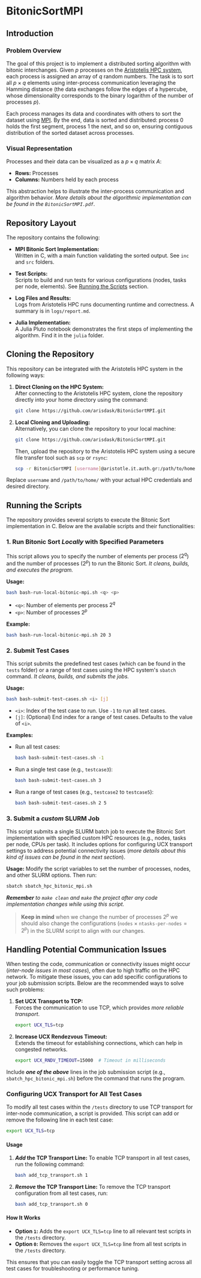 # BitonicSortMPI


## Introduction

### Problem Overview
The goal of this project is to implement a distributed sorting algorithm with bitonic interchanges. Given $p$ processes on the [Aristotelis HPC system](https://hpc.it.auth.gr/), each process is assigned an array of $q$ random numbers. The task is to sort all $p \times q$ elements using inter-process communication leveraging the Hamming distance (the data exchanges follow the edges of a hypercube, whose dimensionality corresponds to
the binary logarithm of the number of processes $p$).

Each process manages its data and coordinates with others to sort the dataset using [MPI](https://en.wikipedia.org/wiki/Message_Passing_Interface). By the end, data is sorted and distributed: process 0 holds the first segment, process 1 the next, and so on, ensuring contiguous distribution of the sorted dataset across processes.


### Visual Representation
Processes and their data can be visualized as a $p \times q$ matrix $A$:
- **Rows:** Processes  
- **Columns:** Numbers held by each process  

This abstraction helps to illustrate the inter-process communication and algorithm behavior. *More details about the algorithmic implementation can be found in the `BitonicSortMPI.pdf`*.


## Repository Layout
The repository contains the following:

- **MPI Bitonic Sort Implementation:**  
  Written in C, with a main function validating the sorted output. See `inc` and `src` folders.
  
- **Test Scripts:**  
  Scripts to build and run tests for various configurations (nodes, tasks per node, elements). See [Running the Scripts](#running-the-scripts) section.

- **Log Files and Results:**  
  Logs from Aristotelis HPC runs documenting runtime and correctness. A summary is in `logs/report.md`.

- **Julia Implementation:**  
  A Julia Pluto notebook demonstrates the first steps of implementing the algorithm. Find it in the `julia` folder.



## Cloning the Repository
This repository can be integrated with the Aristotelis HPC system in the following ways:  

1. **Direct Cloning on the HPC System:**  
   After connecting to the Aristotelis HPC system, clone the repository directly into your home directory using the command:
   ```bash
   git clone https://github.com/arisdask/BitonicSortMPI.git
   ```
2. **Local Cloning and Uploading:**  
   Alternatively, you can clone the repository to your local machine:  
   ```bash
   git clone https://github.com/arisdask/BitonicSortMPI.git
   ```  
   Then, upload the repository to the Aristotelis HPC system using a secure file transfer tool such as `scp` or `rsync`:  
   ```bash
   scp -r BitonicSortMPI [username]@aristotle.it.auth.gr:/path/to/home/
   ```
Replace `username` and `/path/to/home/` with your actual HPC credentials and desired directory.


## Running the Scripts

The repository provides several scripts to execute the Bitonic Sort implementation in C. Below are the available scripts and their functionalities:

### 1. **Run Bitonic Sort *Locally* with Specified Parameters**
This script allows you to specify the number of elements per process ($2^q$) and the number of processes ($2^p$) to run the Bitonic Sort. *It cleans, builds, and executes the program.*

**Usage:**
```bash
bash bash-run-local-bitonic-mpi.sh <q> <p>
```

- `<q>`: Number of elements per process $2^q$
- `<p>`: Number of processes $2^p$

**Example:**
```bash
bash bash-run-local-bitonic-mpi.sh 20 3
```

### 2. **Submit Test Cases**
This script submits the predefined test cases (which can be found in the `tests` folder) or a range of test cases using the HPC system's `sbatch` command. *It cleans, builds, and submits the jobs.*

**Usage:**
```bash
bash bash-submit-test-cases.sh <i> [j]
```

- `<i>`: Index of the test case to run. Use `-1` to run all test cases.
- `[j]`: (Optional) End index for a range of test cases. Defaults to the value of `<i>`.

**Examples:**
- Run all test cases:
  ```bash
  bash bash-submit-test-cases.sh -1
  ```
- Run a single test case (e.g., `testcase3`):
  ```bash
  bash bash-submit-test-cases.sh 3
  ```
- Run a range of test cases (e.g., `testcase2` to `testcase5`):
  ```bash
  bash bash-submit-test-cases.sh 2 5
  ```

### 3. **Submit a *custom* SLURM Job**
This script submits a single SLURM batch job to execute the Bitonic Sort implementation with specified custom HPC resources (e.g., nodes, tasks per node, CPUs per task). It includes options for configuring UCX transport settings to address potential connectivity issues (*more details about this kind of issues can be found in the next section*).

**Usage:**
Modify the script variables to set the number of processes, nodes, and other SLURM options. Then run:
```bash
sbatch sbatch_hpc_bitonic_mpi.sh
```
_**Remember** to `make clean` and `make` the project after any code implementation changes while using this script._

>**Keep in mind** when we change the number of processes $2^p$ we should also change the configurations ($\texttt{nodes} \times \texttt{ntasks-per-nodes} = 2^p$) in the SLURM script to align with our changes.


## Handling Potential Communication Issues

When testing the code, communication or connectivity issues might occur (*inter-node issues in most cases*), often due to high traffic on the HPC network. To mitigate these issues, you can add specific configurations to your job submission scripts. Below are the recommended ways to solve such problems:

1. **Set UCX Transport to TCP:**  
   Forces the communication to use TCP, which provides *more reliable transport*.  
   ```bash
   export UCX_TLS=tcp
   ```

2. **Increase UCX Rendezvous Timeout:**  
   Extends the timeout for establishing connections, which can help in congested networks.  
   ```bash
   export UCX_RNDV_TIMEOUT=15000  # Timeout in milliseconds
   ```

Include ***one of the above*** lines in the job submission script (e.g., `sbatch_hpc_bitonic_mpi.sh`) before the command that runs the program.

### Configuring UCX Transport for All Test Cases

To modify all test cases within the `/tests` directory to use TCP transport for inter-node communication, a script is provided. This script can add or remove the following line in each test case:

```bash
export UCX_TLS=tcp
```

#### Usage

1. **_Add_ the TCP Transport Line:**
   To enable TCP transport in all test cases, run the following command:
   ```bash
   bash add_tcp_transport.sh 1
   ```

2. **_Remove_ the TCP Transport Line:**
   To remove the TCP transport configuration from all test cases, run:
   ```bash
   bash add_tcp_transport.sh 0
   ```

#### How It Works
- **Option `1`:** Adds the `export UCX_TLS=tcp` line to all relevant test scripts in the `/tests` directory.  
- **Option `0`:** Removes the `export UCX_TLS=tcp` line from all test scripts in the `/tests` directory.  

This ensures that you can easily toggle the TCP transport setting across all test cases for troubleshooting or performance tuning.
